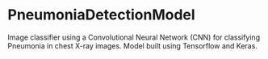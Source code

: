 # PneumoniaDetectionModel
Image classifier using a Convolutional Neural Network (CNN) for classifying Pneumonia in chest X-ray images. Model built using Tensorflow and Keras.

